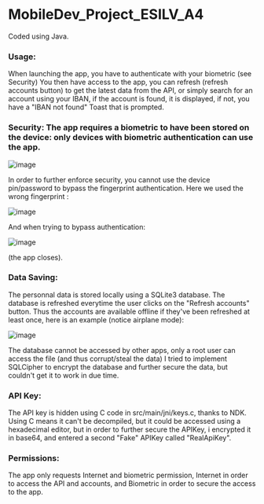 # MobileDev_Project_ESILV_A4

Coded using Java.

### Usage:
When launching the app, you have to authenticate with your biometric (see Security)
You then have access to the app, you can refresh (refresh accounts button) to get the latest data from the API, or simply search for an account using your IBAN, if the account is found, it is displayed, if not, you have a "IBAN not found" Toast that is prompted.

### Security: The app requires a biometric to have been stored on the device: only devices with biometric authentication can use the app.
![image](https://user-images.githubusercontent.com/62998958/109495392-81b58100-7a8f-11eb-99fc-2ad22f9ead61.png)

In order to further enforce security, you cannot use the device pin/password to bypass the fingerprint authentication.
Here we used the wrong fingerprint :

![image](https://user-images.githubusercontent.com/62998958/109495518-ad386b80-7a8f-11eb-947c-3c1338890367.png)


And when trying to bypass authentication:


![image](https://user-images.githubusercontent.com/62998958/109495567-c04b3b80-7a8f-11eb-810b-5a4c9a7494e7.png)


(the app closes).

### Data Saving:
The personnal data is stored locally using a SQLite3 database. The database is refreshed everytime the user clicks on the "Refresh accounts" button.
Thus the accounts are available offline if they've been refreshed at least once, here is an example (notice airplane mode): 


![image](https://user-images.githubusercontent.com/62998958/109496205-a2320b00-7a90-11eb-95c5-e9ec882fdc38.png)

The database cannot be accessed by other apps, only a root user can access the file (and thus corrupt/steal the data)
I tried to implement SQLCipher to encrypt the database and further secure the data, but couldn't get it to work in due time.

### API Key:
The API key is hidden using C code in src/main/jni/keys.c, thanks to NDK. Using C means it can't be decompiled, but it could be accessed using a hexadecimal editor, but in order to further secure the APIKey, i encrypted it in base64, and entered a second "Fake" APIKey called "RealApiKey". 


### Permissions: 
The app only requests Internet and biometric permission, Internet in order to access the API and accounts, and Biometric in order to secure the access to the app.
